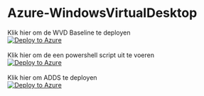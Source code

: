 # Azure-WindowsVirtualDesktop
Klik hier om de WVD Baseline te deployen<br>
[![Deploy to Azure](https://aka.ms/deploytoazurebutton)](https://portal.azure.com/#create/Microsoft.Template/uri/https%3A%2F%2Fraw.githubusercontent.com%2FArcusIT%2FAzure-WindowsVirtualDesktop%2Fmain%2FDeploy_baseline.json)<br><br>
Klik hier om de een powershell script uit te voeren<br>
[![Deploy to Azure](https://aka.ms/deploytoazurebutton)](https://portal.azure.com/#create/Microsoft.Template/uri/https%3A%2F%2Fraw.githubusercontent.com%2FArcusIT%2FAzure-WindowsVirtualDesktop%2Fmain%2FExtensiontest.json)<br><br>
Klik hier om ADDS te deployen<br>
[![Deploy to Azure](https://aka.ms/deploytoazurebutton)](https://portal.azure.com/#create/Microsoft.Template/uri/https%3A%2F%2Fraw.githubusercontent.com%2FArcusIT%2FAzure-WindowsVirtualDesktop%2Fmain%2FDeploy_ADDS.json)
